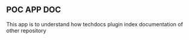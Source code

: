 ## POC APP DOC

This app is to understand how techdocs plugin index documentation of other repository
